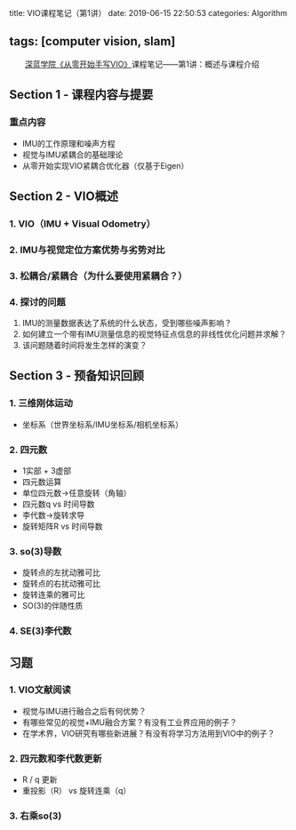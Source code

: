 title: VIO课程笔记（第1讲）
date: 2019-06-15 22:50:53
categories: Algorithm

tags: [computer vision, slam]
---
　　[深蓝学院《从零开始手写VIO》](http://www.shenlanxueyuan.com/course/160)课程笔记——第1讲：概述与课程介绍
<!-- more -->
## Section 1 - 课程内容与提要

### 重点内容

- IMU的工作原理和噪声方程
- 视觉与IMU紧耦合的基础理论
- 从零开始实现VIO紧耦合优化器（仅基于Eigen）

## Section 2 - VIO概述

### 1. VIO（IMU + Visual Odometry）

### 2. IMU与视觉定位方案优势与劣势对比

### 3. 松耦合/紧耦合（为什么要使用紧耦合？）

### 4. 探讨的问题

1. IMU的测量数据表达了系统的什么状态，受到哪些噪声影响？
2. 如何建立一个带有IMU测量信息的视觉特征点信息的非线性优化问题并求解？
3. 该问题随着时间将发生怎样的演变？

## Section 3 - 预备知识回顾

### 1. 三维刚体运动

- 坐标系（世界坐标系/IMU坐标系/相机坐标系）

### 2. 四元数

- 1实部 + 3虚部
- 四元数运算
- 单位四元数->任意旋转（角轴）
- 四元数q vs 时间导数
- 李代数->旋转求导
- 旋转矩阵R vs 时间导数

### 3. so(3)导数

- 旋转点的左扰动雅可比
- 旋转点的右扰动雅可比
- 旋转连乘的雅可比
- SO(3)的伴随性质

### 4. SE(3)李代数

## 习题

### 1. VIO文献阅读

- 视觉与IMU进行融合之后有何优势？
- 有哪些常见的视觉+IMU融合方案？有没有工业界应用的例子？
- 在学术界，VIO研究有哪些新进展？有没有将学习方法用到VIO中的例子？

### 2. 四元数和李代数更新

- R / q 更新
- 重投影（R） vs 旋转连乘（q）

### 3. 右乘so(3)